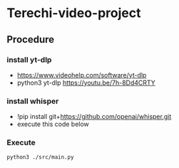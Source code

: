 # Terechi-video-project
## Procedure
### install yt-dlp
- https://www.videohelp.com/software/yt-dlp
- python3 yt-dlp https://youtu.be/7h-8Dd4CRTY
### install whisper
- !pip install git+https://github.com/openai/whisper.git
- execute this code below

### Execute

```
python3 ./src/main.py
```
